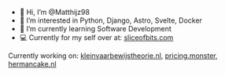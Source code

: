 - 👋 Hi, I’m @Matthijz98
- 👀 I’m interested in Python, Django, Astro, Svelte, Docker
- 🌱 I’m currently learning Software Development
- 💻 Currently for my self over at: [sliceofbits.com](https://sliceofbits.com/)

Currently working on: [kleinvaarbewijstheorie.nl](https://kleinvaarbewijstheorie.nl/), [pricing.monster](https://pricing.monster/), [hermancake.nl](https://hermancake.nl/)
